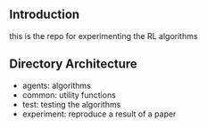 ## Introduction

this is the repo for experimenting the RL algorithms



## Directory Architecture

- agents: algorithms
- common: utility functions
- test: testing the algorithms
- experiment: reproduce a result of a paper